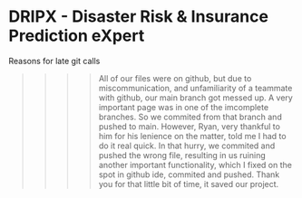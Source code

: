 # DRIPX -  **D**isaster **R**isk & **I**nsurance **P**rediction e**X**pert


Reasons for late git calls
>>>>All of our files were on github, but due to miscommunication, and unfamiliarity of a teammate with github, our main branch got messed up. A very important page was in one of the imcomplete branches. So we commited from that branch and pushed to main. However, Ryan, very thankful to him for his lenience on the matter, told me I had to do it real quick. In that hurry, we commited and pushed the wrong file, resulting in us ruining another important functionality, which I fixed on the spot in github ide, commited and pushed.
>>>>Thank you for that little bit of time, it saved our project.
